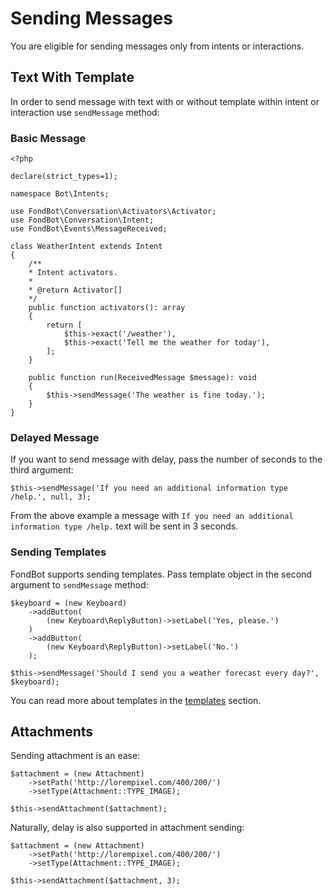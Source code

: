 # Sending Messages
You are eligible for sending messages only from intents or interactions.

## Text With Template
In order to send message with text with or without template within intent or interaction use `sendMessage` method:

### Basic Message
    <?php

    declare(strict_types=1);

    namespace Bot\Intents;

    use FondBot\Conversation\Activators\Activator;
    use FondBot\Conversation\Intent;
    use FondBot\Events\MessageReceived;

    class WeatherIntent extends Intent
    {
        /**
        * Intent activators.
        *
        * @return Activator[]
        */
        public function activators(): array
        {
            return [
                $this->exact('/weather'),
                $this->exact('Tell me the weather for today'),
            ];
        }

        public function run(ReceivedMessage $message): void
        {
            $this->sendMessage('The weather is fine today.');
        }
    }

### Delayed Message
If you want to send message with delay, pass the number of seconds to the third argument:

    $this->sendMessage('If you need an additional information type /help.', null, 3);

From the above example a message with `If you need an additional information type /help.` text will be sent in 3 seconds.

### Sending Templates
FondBot supports sending templates. Pass template object in the second argument to `sendMessage` method:

    $keyboard = (new Keyboard)
        ->addButton(
            (new Keyboard\ReplyButton)->setLabel('Yes, please.')
        )
        ->addButton(
            (new Keyboard\ReplyButton)->setLabel('No.')
        );

    $this->sendMessage('Should I send you a weather forecast every day?', $keyboard);

You can read more about templates in the [templates](/templates) section.

## Attachments
Sending attachment is an ease:

    $attachment = (new Attachment)
        ->setPath('http://lorempixel.com/400/200/')
        ->setType(Attachment::TYPE_IMAGE);
        
    $this->sendAttachment($attachment);

Naturally, delay is also supported in attachment sending:

    $attachment = (new Attachment)
        ->setPath('http://lorempixel.com/400/200/')
        ->setType(Attachment::TYPE_IMAGE);
        
    $this->sendAttachment($attachment, 3);

